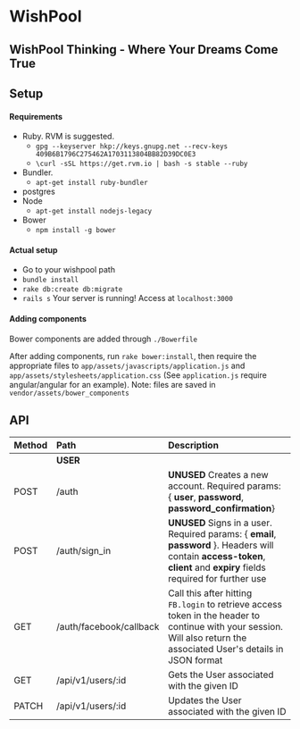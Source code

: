 # WishPool

## WishPool Thinking - Where Your Dreams Come True

## Setup
#### Requirements
* Ruby. RVM is suggested.
  * `gpg --keyserver hkp://keys.gnupg.net --recv-keys 409B6B1796C275462A1703113804BB82D39DC0E3`
  * `\curl -sSL https://get.rvm.io | bash -s stable --ruby`
* Bundler.
  * `apt-get install ruby-bundler`
* postgres
* Node
  * `apt-get install nodejs-legacy`
* Bower
  * `npm install -g bower`

#### Actual setup
* Go to your wishpool path
* `bundle install`
* `rake db:create db:migrate`
* `rails s` Your server is running! Access at `localhost:3000`

#### Adding components
Bower components are added through `./Bowerfile`

After adding components, run `rake bower:install`, then require the appropriate files to `app/assets/javascripts/application.js` and `app/assets/stylesheets/application.css` (See `application.js` require angular/angular for an example). Note: files are saved in `vendor/assets/bower_components`

## API

| Method | Path | Description |
| :-- | :-- | :-- |
|  | **USER** |  |
| POST | /auth | **UNUSED** Creates a new account. Required params: { **user**, **password**, **password_confirmation**} |
| POST | /auth/sign_in | **UNUSED** Signs in a user. Required params: { **email**, **password** }. Headers will contain **access-token**, **client** and **expiry** fields required for further use |
| GET | /auth/facebook/callback | Call this after hitting `FB.login` to retrieve access token in the header to continue with your session. Will also return the associated User's details in JSON format |
| GET | /api/v1/users/:id | Gets the User associated with the given ID |
| PATCH | /api/v1/users/:id | Updates the User associated with the given ID |
